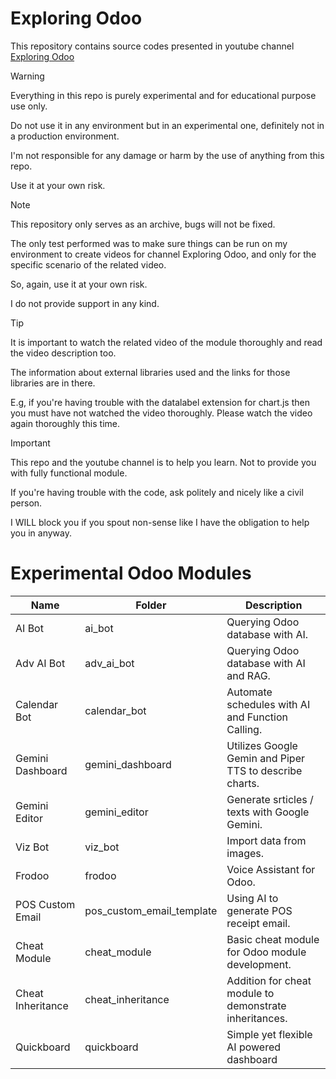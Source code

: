 # Exploring Odoo

This repository contains source codes presented in youtube channel [Exploring Odoo](https://www.youtube.com/@exploring-odoo)


> [!WARNING]
> Everything in this repo is purely experimental and for educational purpose use only.
>
> Do not use it in any environment but in an experimental one, definitely not in a production environment.
>
> I'm not responsible for any damage or harm by the use of anything from this repo.
>
> Use it at your own risk.
>

> [!NOTE]
> This repository only serves as an archive, bugs will not be fixed.
>
> The only test performed was to make sure things can be run on my environment to create videos for channel Exploring Odoo, and only for the specific scenario of the related video.
>
> So, again, use it at your own risk.
>
> I do not provide support in any kind.

> [!TIP]
> It is important to watch the related video of the module thoroughly and read the video description too.
>
> The information about external libraries used and the links for those libraries are in there.
>
> E.g, if you're having trouble with the datalabel extension for chart.js then you must have not watched the video thoroughly. Please watch the video again thoroughly this time.
>

>[!IMPORTANT]
> This repo and the youtube channel is to help you learn. Not to provide you with fully functional module.
>
> If you're having trouble with the code, ask politely and nicely like a civil person.
>
> I WILL block you if you spout non-sense like I have the obligation to help you in anyway.

# Experimental Odoo Modules

| Name              | Folder                    | Description                                             |
| ----------------- | ------------------------- | ------------------------------------------------------- |
| AI Bot            | ai_bot                    | Querying Odoo database with AI.                         |
| Adv AI Bot        | adv_ai_bot                | Querying Odoo database with AI and RAG.                 |
| Calendar Bot      | calendar_bot              | Automate schedules with AI and Function Calling.        |
| Gemini Dashboard  | gemini_dashboard          | Utilizes Google Gemin and Piper TTS to describe charts. |
| Gemini Editor     | gemini_editor             | Generate srticles / texts with Google Gemini.           |
| Viz Bot           | viz_bot                   | Import data from images.                                |
| Frodoo            | frodoo                    | Voice Assistant for Odoo.                               |
| POS Custom Email  | pos_custom_email_template | Using AI to generate POS receipt email.                 |
| Cheat Module      | cheat_module              | Basic cheat module for Odoo module development.         |
| Cheat Inheritance | cheat_inheritance         | Addition for cheat module to demonstrate inheritances.  |
| Quickboard        | quickboard                | Simple yet flexible AI powered dashboard                |
